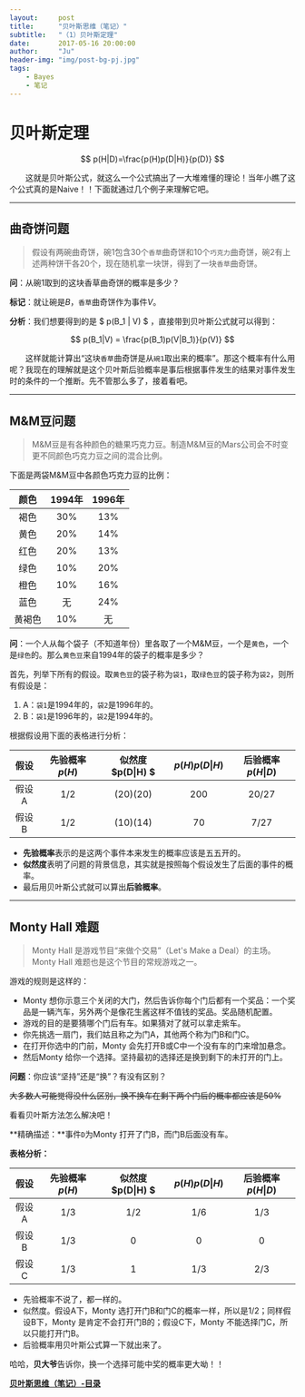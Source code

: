 ```yaml
---
layout:     post
title:      "贝叶斯思维（笔记）"
subtitle:   "（1）贝叶斯定理"
date:       2017-05-16 20:00:00
author:     "Ju"
header-img: "img/post-bg-pj.jpg"
tags:
    - Bayes
    - 笔记
--- 
```


# 贝叶斯定理

$$ p(H|D)=\frac{p(H)p(D|H)}{p(D)} $$

　　这就是贝叶斯公式，就这么一个公式搞出了一大堆难懂的理论！当年小瞧了这个公式真的是Naive！！下面就通过几个例子来理解它吧。

___

## 曲奇饼问题

> 假设有两碗曲奇饼，碗1包含30个`香草`曲奇饼和10个`巧克力`曲奇饼，碗2有上述两种饼干各20个，现在随机拿一块饼，得到了一块`香草`曲奇饼。

**问**：从碗1取到的这块香草曲奇饼的概率是多少？

**标记**：就让碗是$B$，`香草`曲奇饼作为事件$V$。

**分析**：我们想要得到的是 $ p(B\_1 \| V) $ ，直接带到贝叶斯公式就可以得到：

$$ p(B_1|V) = \frac{p(B_1)p(V|B_1)}{p(V)} $$

　　这样就能计算出“这块`香草`曲奇饼是从`碗1`取出来的概率”。那这个概率有什么用呢？我现在的理解就是这个贝叶斯后验概率是事后根据事件发生的结果对事件发生时的条件的一个推断。先不管那么多了，接着看吧。

---

## M&M豆问题

> M&M豆是有各种颜色的糖果巧克力豆。制造M&M豆的Mars公司会不时变更不同颜色巧克力豆之间的混合比例。

下面是两袋M&M豆中各颜色巧克力豆的比例：

|颜色		|1994年		|1996年		|
|:---------:|:---------:|:---------:|
|褐色		|30%		|13%		|	
|黄色		|20%		|14%		|
|红色		|20%		|13%		|
|绿色		|10%		|20%		|
|橙色		|10%		|16%		|
|蓝色		|无			|24%		|
|黄褐色		|10%		|无 		|

**问**：一个人从每个袋子（不知道年份）里各取了一个M&M豆，一个是`黄色`，一个是`绿色`的。那么`黄色豆`来自1994年的袋子的概率是多少？

首先，列举下所有的假设。取`黄色豆`的袋子称为`袋1`，取`绿色豆`的袋子称为`袋2`，则所有假设是：

1. A：`袋1`是1994年的，`袋2`是1996年的。
1. B：`袋1`是1996年的，`袋2`是1994年的。

根据假设用下面的表格进行分析：


|假设  |先验概率 $p(H)$ |似然度 $p(D\|H) $| $p(H) p(D\|H)$|后验概率 $p(H\|D)$ |
|:----:|:--------------:|:---------------:|:-------------:|:-----------------:|
|假设A |1/2				|(20)(20)		  |200			  |20/27			  |
|假设B |1/2				|(10)(14)		  |70			  |7/27				  |

- **先验概率**表示的是这两个事件本来发生的概率应该是五五开的。
- **似然度**表明了问题的背景信息，其实就是按照每个假设发生了后面的事件的概率。
- 最后用贝叶斯公式就可以算出**后验概率**。

---

## Monty Hall 难题

> Monty Hall 是游戏节目“来做个交易”（Let's Make a Deal）的主场。Monty Hall 难题也是这个节目的常规游戏之一。

游戏的规则是这样的：

- Monty 想你示意三个关闭的大门，然后告诉你每个门后都有一个奖品：一个奖品是一辆汽车，另外两个是像花生酱这样不值钱的奖品。奖品随机配置。
- 游戏的目的是要猜哪个门后有车。如果猜对了就可以拿走紫车。
- 你先挑选一扇门，我们姑且称之为门A，其他两个称为门B和门C。
- 在打开你选中的门前，Monty 会先打开B或C中一个没有车的门来增加悬念。
- 然后Monty 给你一个选择。坚持最初的选择还是换到剩下的未打开的门上。

**问题**：你应该“坚持”还是“换”？有没有区别？

~~大多数人可能觉得没什么区别，换不换车在剩下两个门后的概率都应该是50%~~

看看贝叶斯方法怎么解决吧！

**精确描述：**事件`D`为Monty 打开了门B，而门B后面没有车。

**表格分析：**

|假设  |先验概率 $p(H)$ |似然度 $p(D\|H) $| $p(H) p(D\|H)$|后验概率 $p(H\|D)$ |
|:----:|:--------------:|:---------------:|:-------------:|:-----------------:|
|假设A |1/3				|1/2			  |1/6			  |1/3				  |
|假设B |1/3				|0				  |0			  |0				  |
|假设C |1/3				|1				  |1/3			  |2/3				  |

- 先验概率不说了，都一样的。
- 似然度。假设A下，Monty 选打开门B和门C的概率一样，所以是1/2；同样假设B下，Monty 是肯定不会打开门B的；假设C下，Monty 不能选择门C，所以只能打开门B。
- 后验概率用贝叶斯公式算一下就出来了。

哈哈，**贝大爷**告诉你，换一个选择可能中奖的概率更大呦！！


[**贝叶斯思维（笔记）-目录**](http://note.noodler.xyz/2017/05/15/Bayes-contents/)



